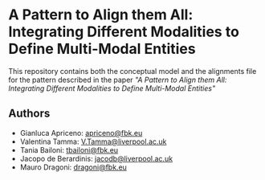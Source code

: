 # A Pattern to Align them All: Integrating Different Modalities to Define Multi-Modal Entities
This repository contains both the conceptual model and the alignments file for the pattern described in the paper *"A Pattern to Align them All: Integrating Different Modalities to Define Multi-Modal Entities"*

## Authors
- Gianluca Apriceno: apriceno@fbk.eu
- Valentina Tamma: V.Tamma@liverpool.ac.uk
- Tania Bailoni: tbailoni@fbk.eu
- Jacopo de Berardinis: jacodb@liverpool.ac.uk 
- Mauro Dragoni: dragoni@fbk.eu
